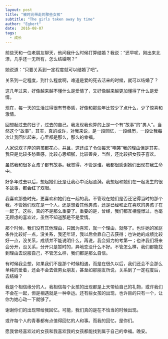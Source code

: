 ```yaml
---
layout: post
title: "被时光带走的那些女孩"
subtitle: "The girls taken away by time"
author: "Egbert"
date:  2016-08-07
tags:
  - 成长
---
```


前些天和一位老朋友聊天，他问我什么时候打算结婚？我说：“还早呢，刚出来北漂，几乎还一无所有，怎么结婚啊？”

她说道：“只要关系到一定程度就可以结婚了吧”。

关系到一定程度，到什么程度啊，难道是爱的死去活来的时候，就可以结婚了？

这几年过来，好像越来越不懂什么是爱情了，又好像越来越更加懂得了什么是爱情。

现在，每一天的生活过得很有节奏感，好像和那些年比较少了点什么，少了惊喜和激情。

回想起过去的日子，过去的自己。我发现我也算的上是一个有“故事”的“男人”。当然这个“故事”，其实，真的或许，对我来说，是一段回忆，一段经历，一段让我每次让我回忆起来，心里都是那么，那么的幸福。

人家说双子座的男孩都花心，并且，这还成了令仪每天“嘲笑”我的理由但是其实，我只是比较多愁善感，比较心思细腻，比较善良，当然，还比较招女孩子喜欢。

虽然我和很多女孩子都有故事。我觉得，不管是谁，我都很感谢她们出现在我生命中。

好多年过去以后，想起她们还是让我心中泛起涟漪。我想起和她们在一起发生的很多故事，都会红了双眼。

我喜欢那些时光，更喜欢和她们在一起的我。不管现在她们是否还记得当时的那个我，不管她们现在是一个人，还是想着其他男孩，还是已经和正在喜欢的男孩子在一起了。这些，真的不是那么重要了。重要的是，曾经，我们都互相憧憬过，也毫无顾虑的喜欢过，虽然不知道那是不是爱情。

那个时候，我们没有其他理由，只因为喜欢，就一个理由，就够了。也许她的家庭条件比较好一点，没关系，我还年轻，我以后会靠自己去获得；也许她的成绩比较好一点，没关系，成绩并不能说明什么，再说，我会努力的考第一；也许我们将来会分开，没关系，分开只是暂时的，异地恋没什么不好。不管怎么样，我们都能找到理由去说服自己，不管怎么样，我们都是那么自信。

有时候我会想，如果我们不是那个时候相遇，而是在很久以后，我们还会不会那么单纯的爱着，还会不会去做男女朋友，甚至如那朋友所说，关系到了一定程度后，去结婚？

我是个相信缘分的人，我相信每个女孩的出现都是上天带给自己的礼物，或许我们不会在一起，但是相遇就是一种幸运。还有些女孩的出现，也许目的只有一个，让你为她心动一下就够了。

谢谢你们的出现带给我回忆。可能，我们真的是在不恰当的时候出现。

或许每个人的青春都有点值得回忆的人和事。而我的回忆，是你们。

愿我曾经喜欢过的女孩和我喜欢我的女孩都能找到属于自己的幸福。晚安。